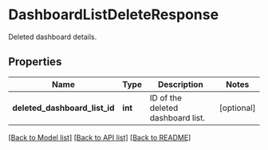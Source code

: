 # DashboardListDeleteResponse

Deleted dashboard details.
## Properties
Name | Type | Description | Notes
------------ | ------------- | ------------- | -------------
**deleted_dashboard_list_id** | **int** | ID of the deleted dashboard list. | [optional] 

[[Back to Model list]](README.md#documentation-for-models) [[Back to API list]](README.md#documentation-for-api-endpoints) [[Back to README]](README.md)


